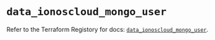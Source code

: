 # `data_ionoscloud_mongo_user`

Refer to the Terraform Registory for docs: [`data_ionoscloud_mongo_user`](https://www.terraform.io/docs/providers/ionoscloud/d/mongo_user).

